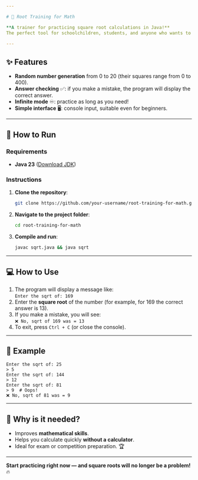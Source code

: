 ```yaml
---

# 🧮 Root Training for Math

**A trainer for practicing square root calculations in Java!**  
The perfect tool for schoolchildren, students, and anyone who wants to improve their skills with square roots. The program generates random problems and instantly checks your answers. 🚀

---
```


## ✨ Features
- **Random number generation** from 0 to 20 (their squares range from 0 to 400).
- **Answer checking** ✅: if you make a mistake, the program will display the correct answer.
- **Infinite mode** ♾️: practice as long as you need!
- **Simple interface** 🖥️: console input, suitable even for beginners.

---

## 🚀 How to Run

### Requirements
- **Java 23** ([Download JDK](https://www.oracle.com/java/technologies/downloads/))

### Instructions
1. **Clone the repository**:
   ```bash
   git clone https://github.com/your-username/root-training-for-math.git
   ```
2. **Navigate to the project folder**:
   ```bash
   cd root-training-for-math
   ```
3. **Compile and run**:
   ```bash
   javac sqrt.java && java sqrt
   ```

---

## 💻 How to Use
1. The program will display a message like:  
   `Enter the sqrt of: 169`
2. Enter the **square root** of the number (for example, for 169 the correct answer is 13).
3. If you make a mistake, you will see:  
   `❌ No, sqrt of 169 was = 13`
4. To exit, press `Ctrl + C` (or close the console).

---

## 📝 Example
```
Enter the sqrt of: 25
> 5
Enter the sqrt of: 144
> 12
Enter the sqrt of: 81
> 9  # Oops!
❌ No, sqrt of 81 was = 9
```

---

## 🤔 Why is it needed?
- Improves **mathematical skills**.
- Helps you calculate quickly **without a calculator**.
- Ideal for exam or competition preparation. 🏆

---

**Start practicing right now — and square roots will no longer be a problem!** 🔥  
